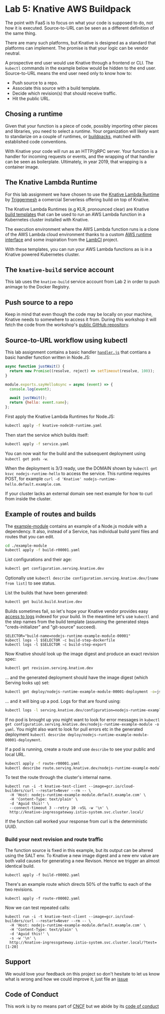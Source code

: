 # Lab 5: Knative AWS Buildpack

The point with FaaS is to focus on what your code is supposed to do, not how it
is executed. Source-to-URL can be seen as a different definition of the same
thing.

There are many such platforms, but Knative is designed as a standard that
platforms can implement. The promise is that your logic can be vendor neutral.

A prospective end user would use Knative through a frontend or CLI.
The `kubectl` commands in the example below would be hidden to the end user.
Source-to-URL means the end user need only to know how to:
 * Push source to a repo.
 * Associate this source with a build template.
 * Decide which revision(s) that should receive traffic.
 * Hit the public URL.

## Chosing a runtime

Given that your function is a piece of code, possibly importing other pieces and
libraries, you need to select a _runtime_. Your organization will likely want to
standarize on a couple of runtimes, or [buildpacks][buildpacks], matched with
established code conventions.

[buildpacks]: https://buildpacks.io/

With Knative your code will run as an HTTP/gRPC server. Your function is a
handler for incoming requests or events, and the wrapping of that handler can be
seen as boilerplate. Ultimately, in year 2019, that wrapping is a container
image.

## The Knative Lambda Runtime

For this lab assignment we have chosen to use the
[Knative Lambda Runtime][knative-labda-runtime] by [Triggermesh][triggermesh]
a comercial Serverless offering build on top of Knative.

[knative-labda-runtime]: https://github.com/triggermesh/knative-lambda-runtime
[triggermesh]: https://triggermesh.com/

The Knative Lambda Runtimes (e.g KLR, pronounced clear) are Knative [build
templates][knative-build-templates] that can be used to run an AWS Lambda
function in a Kubernetes cluster installed with Knative.

[knative-build-templates]: https://github.com/knative/build-templates

The execution environment where the AWS Lambda function runs is a clone of the
AWS Lambda cloud environment thanks to a custom [AWS runtime
interface][aws-custom-runtime] and some inspiration from the [LambCI][labdci]
project.

[aws-custom-runtime]: https://github.com/triggermesh/aws-custom-runtime
[labdci]: https://github.com/lambci/docker-lambda

With these templates, you can run your AWS Lambda functions as is in a Knative
powered Kubernetes cluster.

## The `knative-build` service account

This lab uses the `knative-build` service account from Lab 2 in order to push
animage to the Docker Registry.

## Push source to a repo

Keep in mind that even though the code may be locally on your machine,
Knative needs to somewhere to access it from. During this workshop it will fetch
the code from the workshop's [public GitHub repository][workshop-git].

[workshop-git]: https://github.com/evry-bergen/knative-workshop

## Source-to-URL workflow using kubectl

This lab assignment contains a basic handler [`handler.js`](./handler.js) that
contians a basic handler function written in Node.JS:

```js
async function justWait() {
  return new Promise((resolve, reject) => setTimeout(resolve, 100));
}

module.exports.sayHelloAsync = async (event) => {
  console.log(event);

  await justWait();
  return {hello: event.name};
};
```

First apply the Knative Lambda Runtimes for Node.JS:

```bash
kubectl apply -f knative-node10-runtime.yaml
```

Then start the service which builds itself:

```bash
kubectl apply -f service.yaml
```

You can now wait for the build and the subsequent deployment using `kubectl get
pods -w`.

When the deployment is 3/3 ready, use the DOMAIN shown by `kubectl get ksvc
nodejs-runtime-hello` to access the service. This runtime requires POST, for
example `curl -d 'Knative' nodejs-runtime-hello.default.example.com`.

If your cluster lacks an external domain see next example for how to curl from inside the cluster.

## Example of routes and builds

The [example-module](./example-module/) contains an example of a Node.js module with a dependency.
It also, instead of a Service, has individual build yaml files and routes that you can edit.

```bash
cd ./example-module
kubectl apply -f build-r00001.yaml
```

List configurations and their age:

```bash
kubectl get configuration.serving.knative.dev
```

Optionally use `kubectl describe configuration.serving.knative.dev/[name from list]` to see status.

List the builds that have been generated:

```bash
kubectl get build.build.knative.dev
```

Builds sometimes fail, so let's hope your Knative vendor provides easy [access to logs](https://github.com/knative/docs/blob/master/serving/accessing-logs.md) indexed for your build.
In the meantime let's use `kubectl` and the step names from the build template
(assuming the generated steps "creds-initializer" and "git-source" succeed).

```
SELECTOR="build-name=nodejs-runtime-example-module-00001"
kubectl logs -l $SELECTOR -c build-step-dockerfile
kubectl logs -l $SELECTOR -c build-step-export
```

Now Knative should look up the image digest and produce an exact revision spec:

```bash
kubectl get revision.serving.knative.dev
```

... and the generated deployment should have the image digest (which Serving looks up) set:

```bash
kubectl get deploy/nodejs-runtime-example-module-00001-deployment -o=jsonpath='{.spec.template.spec.containers[0].image}{"\n"}'
```

... and it will bing up a pod. Logs for that are found using:

```bash
kubectl logs -l serving.knative.dev/configuration=nodejs-runtime-example-module -c user-container
```

If no pod is brought up you might want to look for error messages in `kubectl get configuration.serving.knative.dev/nodejs-runtime-example-module -o yaml`.
You might also want to look for pull errors etc in the generated deployment `kubectl describe deploy/nodejs-runtime-example-module-00001-deployment`.

If a pod is running, create a route and use `describe` to see your public and local URL.

```bash
kubectl apply -f route-r00001.yaml
kubectl describe route.serving.knative.dev/nodejs-runtime-example-module
```

To test the route through the cluster's internal name.

```
kubectl run -i -t knative-test-client --image=gcr.io/cloud-builders/curl --restart=Never --rm -- \
  -H 'Host: nodejs-runtime-example-module.default.example.com' \
  -H 'Content-Type: text/plain' \
  -d 'Aguid this!' \
  --connect-timeout 3 --retry 10 -vSL -w '\n' \
  http://knative-ingressgateway.istio-system.svc.cluster.local/
```

If the function call worked your response from curl is the deterministic UUID.

### Build your next revision and route traffic

The function source is fixed in this example,
but its output can be altered using the SALT env.
To Knative a new image digest and a new env value
are both valid causes for generating a new Revison.
Hence we trigger an almost identical build.

```
kubectl apply -f build-r00002.yaml
```

There's an example route which directs 50% of the traffic to each of the two revisions.

```
kubectl apply -f route-r00002.yaml
```

Now we can test repeated calls:

```
kubectl run -i -t knative-test-client --image=gcr.io/cloud-builders/curl --restart=Never --rm -- \
  -H 'Host: nodejs-runtime-example-module.default.example.com' \
  -H 'Content-Type: text/plain' \
  -d 'Aguid this!' \
  -s -w '\n' \
  http://knative-ingressgateway.istio-system.svc.cluster.local/?test=[1-20]
```

## Support

We would love your feedback on this project so don't hesitate to let us know what is wrong and how we could improve it, just file an [issue](https://github.com/triggermesh/nodejs-runtime/issues/new)

## Code of Conduct

This work is by no means part of [CNCF](https://www.cncf.io/) but we abide by its [code of conduct](https://github.com/cncf/foundation/blob/master/code-of-conduct.md)
